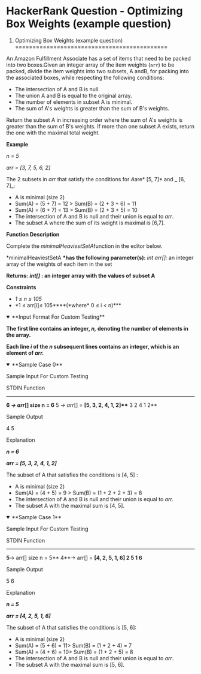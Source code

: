 # HackerRank Question - Optimizing Box Weights (example question)

[](https://www.hackerrank.com/test/63ek10mhil5/questions/24i33a0pf0l)

1. Optimizing Box Weights (example question)
   ============================================</section><section class="question-view__instruction">

An Amazon Fulfillment Associate has a set of items that need to be packed into two boxes.Given an integer array of the item weights (`arr`) to be packed, divide the item weights into two subsets, A andB, for packing into the associated boxes, while respecting the following conditions:

-   The intersection of A and B is null.
-   The union A and B is equal to the original array.
-   The number of elements in subset A is minimal.
-   The sum of A's weights is greater than the sum of B's weights.

Return the subset A in increasing order where the sum of A's weights is greater than the sum of B's weights. If more than one subset A exists, return the one with the maximal total weight.

**Example**

_n = 5_

_arr = [3, 7, 5, 6, 2]_

The 2 subsets in _arr_ that satisfy the conditions for *A*are* [5, 7]* and _ [6, 7]_:

-   A is minimal (size 2)
-   Sum(A) = (5 + 7) = 12 > Sum(B) = (2 + 3 + 6) = 11
-   Sum(A) = (6 + 7) = 13 > Sum(B) = (2 + 3 + 5) = 10
-   The intersection of A and B is null and their union is equal to _arr_.
-   The subset A where the sum of its weight is maximal is [6,7].

**Function Description**

Complete the *minimalHeaviestSetA*function in the editor below.

\*minimalHeaviestSetA **\*has the following parameter(s):**
_int arr[]:_ an integer array of the weights of each item in the set

**Returns:**
**_int[]_ : an integer array with the values of subset A**

**Constraints**

-   _1 ≤ n ≤ 105_
-   *1 ≤ arr[i]≤ 105\*\*\*\*(*where\* 0 ≤ i < n)\*\*\*

<!--       <StartOfInputFormat> DO NOT REMOVE THIS LINE-->

<details open=""><summary class="section-title">**Input Format For Custom Testing**</summary>

**The first line contains an integer, _n,_ denoting the number of elements in the array.**

**Each line _i_ of the _n_ subsequent lines contains an integer, which is an element of _arr._**

</details>
<!--        </StartOfInputFormat> DO NOT REMOVE THIS LINE-->

<details open=""><summary class="section-title">**Sample Case 0**</summary>

Sample Input For Custom Testing

STDIN Function

---

**6 **→* arr*[] size n = 6**
5 **→* arr*[] = **[5, 3, 2, 4, 1, 2]\*\***
3
2
4
1
2\*\*

Sample Output

4
5

Explanation

**_n = 6_**

**_arr = [5, 3, 2, 4, 1, 2]_**

The subset of A that satisfies the conditions is [4, 5] :

-   A is minimal (size 2)
-   Sum(A) = (4 + 5) = 9 > Sum(B) = (1 + 2 + 2 + 3) = 8
-   The intersection of A and B is null and their union is equal to _arr._
-   The subset A with the maximal sum is [4, 5].

</details>

<details open=""><summary class="section-title">**Sample Case 1**</summary>

Sample Input For Custom Testing

STDIN Function

---

**5**→ arr[] size n = 5**
4**→ arr[] = **[4, 2, 5, 1, 6]
2
5
1
6**

Sample Output

5
6

Explanation

**_n = 5_**

**_arr = [4, 2, 5, 1, 6]_**

The subset of A that satisfies the conditions is [5, 6]:

-   A is minimal (size 2)
-   Sum(A) = (5 + 6) = 11> Sum(B) = (1 + 2 + 4) = 7
-   Sum(A) = (4 + 6) = 10> Sum(B) = (1 + 2 + 5) = 8
-   The intersection of A and B is null and their union is equal to _arr_.
-   The subset A with the maximal sum is [5, 6].

